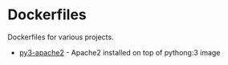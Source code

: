 # Dockerfiles

Dockerfiles for various projects.

* [py3-apache2](/py3-apache2) - Apache2 installed on top of pythong:3 image